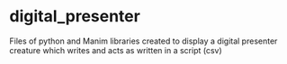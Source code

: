 # digital_presenter
Files of python and Manim libraries created to display a digital presenter creature which writes and acts as written in a script (csv)
